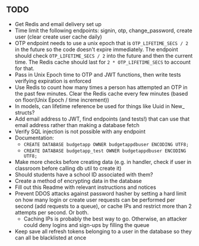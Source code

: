 ## TODO

* Get Redis and email delivery set up
* Time limit the following endpoints: signin, otp, change_password, create user (clear create user cache daily)
* OTP endpoint needs to use a unix epoch that is `OTP_LIFETIME_SECS / 2` in the future so the code doesn't expire immediately. The endpoint should check `OTP_LIFETIME_SECS / 2` into the future and then the current time. The Redis cache should last for `2 * OTP_LIFETIME_SECS` to account for that.
* Pass in Unix Epoch time to OTP and JWT functions, then write tests verifying expiration is enforced
* Use Redis to count how many times a person has attempted an OTP in the past few minutes. Clear the Redis cache every few minutes (based on floor(Unix Epoch / time increment))
* In models, can lifetime reference be used for things like Uuid in New_ structs?
* Add email address to JWT, find endpoints (and tests!) that can use that email address rather than making a database fetch
* Verify SQL injection is not possible with any endpoint
* Documentation:
  * `CREATE DATABASE budgetapp OWNER budgetappdbuser ENCODING UTF8;`
  * `CREATE DATABASE budgetapp_test OWNER budgetappdbuser ENCODING UTF8;`
* Make more checks before creating data (e.g. in handler, check if user in classroom before calling db util to create it)
* Should students have a school ID associated with them?
* Create a method of encrypting data in the database
* Fill out this Readme with relevant instructions and notices
* Prevent DDOS attacks against password hasher by setting a hard limit on how many login or create user requests can be performed per second (add requests to a queue), or cache IPs and restrict more than 2 attempts per second. Or both.
  * Caching IPs is probably the best way to go. Otherwise, an attacker could deny logins and sign-ups by filling the queue
* Keep save all refresh tokens belonging to a user in the database so they can all be blacklisted at once